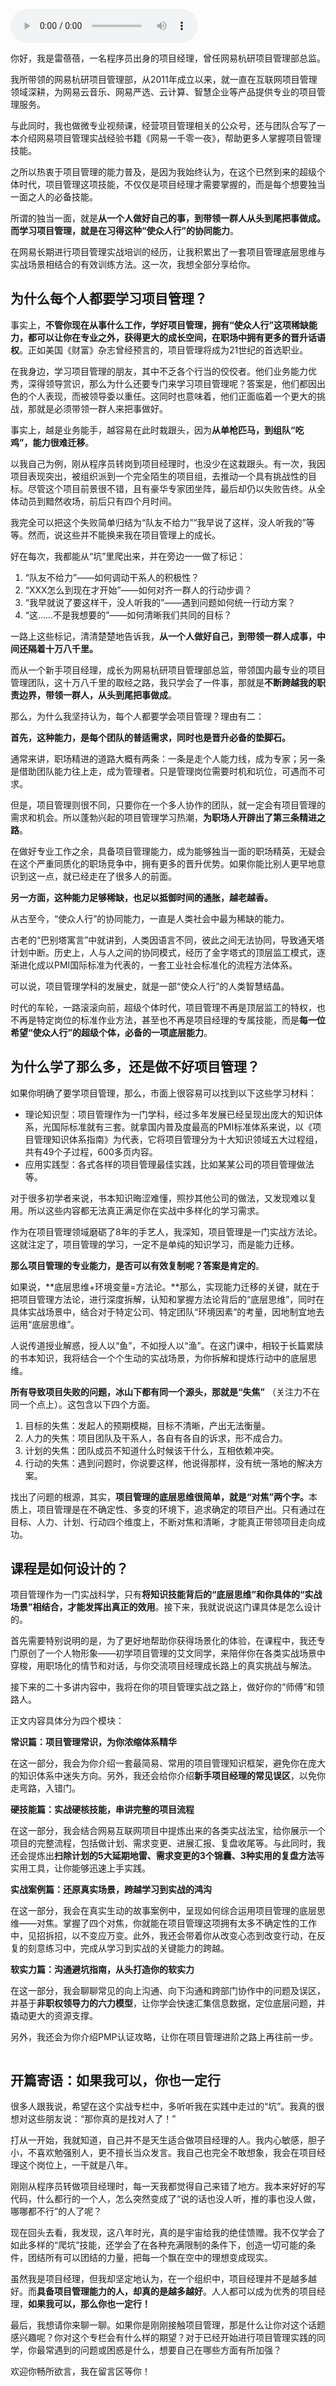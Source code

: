 <audio title="开篇词｜使众人行：如何带领一群人把事做成？" src="https://static001.geekbang.org/resource/audio/e6/6c/e68a2f82c6223yyc7384be2dbf78336c.mp3" controls="controls"></audio> 
<p>你好，我是雷蓓蓓，一名程序员出身的项目经理，曾任网易杭研项目管理部总监。</p><p>我所带领的网易杭研项目管理部，从2011年成立以来，就一直在互联网项目管理领域深耕，为网易云音乐、网易严选、云计算、智慧企业等产品提供专业的项目管理服务。</p><p>与此同时，我也做微专业视频课，经营项目管理相关的公众号，还与团队合写了一本介绍网易项目管理实战经验书籍《网易一千零一夜》，帮助更多人掌握项目管理技能。</p><p>之所以热衷于项目管理的能力普及，是因为我始终认为，在这个已然到来的超级个体时代，项目管理这项技能，不仅仅是项目经理才需要掌握的，而是每个想要独当一面之人的必备技能。</p><p>所谓的独当一面，就是<strong>从一个人做好自己的事，到带领一群人从头到尾把事做成。而学习项目管理，就是在习得这种“使众人行”的协同能力</strong>。</p><p>在网易长期进行项目管理实战培训的经历，让我积累出了一套项目管理底层思维与实战场景相结合的有效训练方法。这一次，我想全部分享给你。</p><h2>为什么每个人都要学习项目管理？</h2><p>事实上，<strong>不管你现在从事什么工作，学好项目管理，拥有“使众人行”<strong><strong>这项</strong></strong>稀缺能力，都可以让你在专业之外，获得更大的成长空间，在职场中拥有更多的晋升话语权</strong>。正如美国《财富》杂志曾经预言的，项目管理将成为21世纪的首选职业。</p><!-- [[[read_end]]] --><p>在我身边，学习项目管理的朋友，其中不乏各个行当的佼佼者。他们业务能力优秀，深得领导赏识，那么为什么还要专门来学习项目管理呢？答案是，他们都因出色的个人表现，而被领导委以重任。这同时也意味着，他们正面临着一个更大的挑战，那就是必须带领一群人来把事做好。</p><p>事实上，越是业务能手，越容易在此时栽跟头，因为<strong>从单枪匹马，到组队“吃鸡”，能力很难迁移</strong>。</p><p>以我自己为例，刚从程序员转岗到项目经理时，也没少在这栽跟头。有一次，我因项目表现突出，被组织派到一个完全陌生的项目组，去推动一个具有挑战性的目标。尽管这个项目前景很不错，且有豪华专家团坐阵，最后却仍以失败告终。从全体动员到黯然收场，前后只有四个月时间。</p><p>我完全可以把这个失败简单归结为“队友不给力”“我早说了这样，没人听我的”等等。然而，说这些并不能换来我在项目管理上的成长。</p><p>好在每次，我都能从“坑”里爬出来，并在旁边一一做了标记：</p><ol>
<li>“队友不给力”——如何调动干系人的积极性？</li>
<li>“XXX怎么到现在才开始”——如何对齐一群人的行动步调？</li>
<li>“我早就说了要这样干，没人听我的”——遇到问题如何统一行动方案？</li>
<li>“这……不是我想要的”——如何清晰我们共同的目标？</li>
</ol><p>一路上这些标记，清清楚楚地告诉我，<strong>从一个人做好自己，到带领一群人成事，中间还隔着十万八千里。</strong></p><p>而从一个新手项目经理，成长为网易杭研项目管理部总监，带领国内最专业的项目管理团队，这十万八千里的取经之路，我只学会了一件事，那就是<strong>不断跨越我的职责边界，带领一群人，从头到尾把事做成</strong>。</p><p>那么，为什么我坚持认为，每个人都要学会项目管理？理由有二：</p><p><strong>首先，这种能力，是每个团队的普适需求，同时也是晋升必备的垫脚石。</strong></p><p>通常来讲，职场精进的道路大概有两条：一条是走个人能力线，成为专家；另一条是借助团队能力往上走，成为管理者。只是管理岗位需要时机和坑位，可遇而不可求。</p><p>但是，项目管理则很不同，只要你在一个多人协作的团队，就一定会有项目管理的需求和机会。所以蓬勃兴起的项目管理学习热潮，<strong>为职场人开辟出了第三条精进之路</strong>。</p><p>在做好专业工作之余，具备项目管理能力，成为能够独当一面的职场精英，无疑会在这个严重同质化的职场竞争中，拥有更多的晋升优势。如果你能比别人更早地意识到这一点，就已经走在了很多人的前面。</p><p><strong>另一方面，这种能力足够稀缺，也足以抵御时间的通胀，越老越香。</strong></p><p>从古至今，“使众人行”的协同能力，一直是人类社会中最为稀缺的能力。</p><p>古老的“巴别塔寓言”中就讲到，人类因语言不同，彼此之间无法协同，导致通天塔计划中断。历史上，人与人之间的协同模式，经历了金字塔式的顶层监工模式，逐渐进化成以PMI国际标准为代表的，一套工业社会标准化的流程方法体系。</p><p>可以说，项目管理学科的发展史，就是一部“使众人行”的人类智慧结晶。</p><p>时代的车轮，一路滚滚向前，超级个体时代，项目管理不再是顶层监工的特权，也不再是特定岗位的标准作业方法，甚至也不再是项目经理的专属技能，而是<strong>每一位希望“使众人行”的超级个体，必备的一项底层能力</strong>。<br>
<img src="https://static001.geekbang.org/resource/image/5c/14/5c0557ce219c42317960f7bd0882fc14.png?wh=1462x944" alt=""></p><h2>为什么学了那么多，还是做不好项目管理？</h2><p>如果你明确了要学项目管理，那么，市面上很容易可以找到以下这些学习材料：</p><ul>
<li>理论知识型：项目管理作为一门学科，经过多年发展已经呈现出庞大的知识体系，光国际标准就有三套。就拿国内普及度最高的PMI标准体系来说，以《项目管理知识体系指南》为代表，它将项目管理分为十大知识领域五大过程组，共有49个子过程，600多页内容。</li>
<li>应用实践型：各式各样的项目管理最佳实践，比如某某公司的项目管理做法等。</li>
</ul><p>对于很多初学者来说，书本知识晦涩难懂，照抄其他公司的做法，又发现难以复用。所以这些内容都无法真正满足你在实战中多样化的学习需求。</p><p>作为在项目管理领域磨砺了8年的手艺人，我深知，项目管理是一门实战方法论。这就注定了，项目管理的学习，一定不是单纯的知识学习，而是能力迁移。</p><p><strong>那么项目管理的专业能力，是否可以有效复制呢？答案是肯定的</strong>。</p><p>如果说，**底层思维+环境变量=方法论。**那么，实现能力迁移的关键，就在于把项目管理方法论，进行深度拆解，认知和掌握方法论背后的“底层思维”，同时在具体实战场景中，结合对于特定公司、特定团队“环境因素”的考量，因地制宜地去运用“底层思维”。</p><p>人说传道授业解惑，授人以“鱼”，不如授人以“渔”。在这门课中，相较于长篇累牍的书本知识，我将结合一个个生动的实战场景，为你拆解和提炼行动中的底层思维。</p><p><strong>所有导致项目失败的问题，冰山下都有同一个源头，那就是“失焦”</strong> （关注力不在同一个点上）。这包含以下四个方面。</p><ol>
<li>目标的失焦：发起人的预期模糊，目标不清晰，产出无法衡量。</li>
<li>人力的失焦：项目团队及干系人，各自有各自的诉求，形不成合力。</li>
<li>计划的失焦：团队成员不知道什么时候该干什么，互相依赖冲突。</li>
<li>行动的失焦：遇到问题时，你说要这样，他说得那样，没有统一落地的解决方案。</li>
</ol><p>找出了问题的根源，其实，<strong>项目管理的底层思维很简单，就是“对焦”两个字。</strong>本质上，项目管理是在不确定性、多变的环境下，追求确定的项目产出。只有通过在目标、人力、计划、行动四个维度上，不断对焦和清晰，才能真正带领项目走向成功。</p><h2>课程是如何设计的？</h2><p>项目管理作为一门实战科学，只有<strong>将知识技能背后的“底层思维”和你具体的“实战场景”相结合，才能发挥出真正的效用</strong>。接下来，我就说说这门课具体是怎么设计的。</p><p>首先需要特别说明的是，为了更好地帮助你获得场景化的体验，在课程中，我还专门原创了一个人物形象——初学项目管理的艾文同学，来陪伴你在各类实战场景中穿梭，用职场化的情节和对话，与你交流项目经理成长路上的真实挑战与解法。</p><p>接下来的二十多讲内容中，我将在你的项目管理实战之路上，做好你的“师傅”和领路人。</p><p>正文内容具体分为四个模块：</p><p><strong>常识篇：项目管理常识，为你浓缩体系精华</strong></p><p>在这一部分，我会为你介绍一套最简易、常用的项目管理知识框架，避免你在庞大的知识体系中迷失方向。另外，我还会给你介绍<strong>新手项目经理的常见误区</strong>，以免你走弯路，入错门。</p><p><strong>硬技能篇：实战硬核技能，串讲完整的项目流程</strong></p><p>在这一部分，我会结合网易互联网项目中提炼出来的各类实战法宝，给你展示一个项目的完整流程，包括做计划、需求变更、进展汇报、复盘收尾等。与此同时，我还会提炼出<strong>扫除计划的5大延期地雷、需求变更的3个锦囊、3种实用的复盘方法</strong>等实用工具，让你能够迅速上手实践。</p><p><strong>实战案例篇：还原真实场景，跨越学习到实战的鸿沟</strong></p><p>在这一部分，我会在真实生动的故事案例中，呈现如何综合运用项目管理的底层思维——对焦。掌握了四个对焦，你就能在项目管理这项拥有太多不确定性的工作中，见招拆招，以不变应万变。此外，我还会带着你从改变心态到改变行动，在反复的刻意练习中，完成从学习到实战的关键能力的跨越。</p><p><strong>软实力篇：沟通避坑指南，从头打造你的软实力</strong></p><p>在这一部分，我会聊聊常见的向上沟通、向下沟通和跨部门协作中的问题及误区，并基于<strong>非职权领导力的六力模型</strong>，让你学会快速汇集信息数据，定位底层问题，并撬动更大的资源支撑。</p><p>另外，我还会为你介绍PMP认证攻略，让你在项目管理进阶之路上再往前一步。</p><p><img src="https://static001.geekbang.org/resource/image/c1/47/c1b7709cc83d367b32125e121fd50447.png?wh=1834x944" alt=""></p><h2>开篇寄语：如果我可以，你也一定行</h2><p>很多人跟我说，希望在这个实战专栏中，多听听我在实践中走过的“坑”。我真的很想对这些朋友说：“那你真的是找对人了！”</p><p>打从一开始，我就知道，自己并不是天生适合做项目经理的人。我内心敏感，胆子小，不喜欢勉强别人，更不擅长当众发言。我自己也完全不敢想象，我会在项目经理这个岗位上，一干就是八年。</p><p>刚刚从程序员转做项目经理时，每一天我都觉得自己来错了地方。我本来好好的写代码，什么都行的一个人，怎么突然变成了“说的话也没人听，推的事也没人做，哪哪都不行”的人了呢？</p><p>现在回头去看，我发现，这八年时光，真的是宇宙给我的绝佳馈赠。我不仅学会了如此多样的“爬坑”技能，还学会了在各种充满限制的条件下，创造一切可能的条件，团结所有可以团结的力量，把每一个飘在空中的理想变成现实。</p><p>虽然我是项目经理，但我却坚定地认为，在一个组织中，项目经理并不是越多越好。而<strong>具备项目管理能力的人，却真的是越多越好</strong>。人人都可以成为优秀的项目经理，<strong>如果我可以，那么你也一定行！</strong></p><p>最后，我想请你来聊一聊。如果你是刚刚接触项目管理，那是什么让你对这个话题感兴趣呢？你对这个专栏会有什么样的期望？对于已经开始进行项目管理实践的同学，你最常遇到的问题或困惑是什么，想要自己在哪些方面有所加强？</p><p>欢迎你畅所欲言，我在留言区等你！</p>